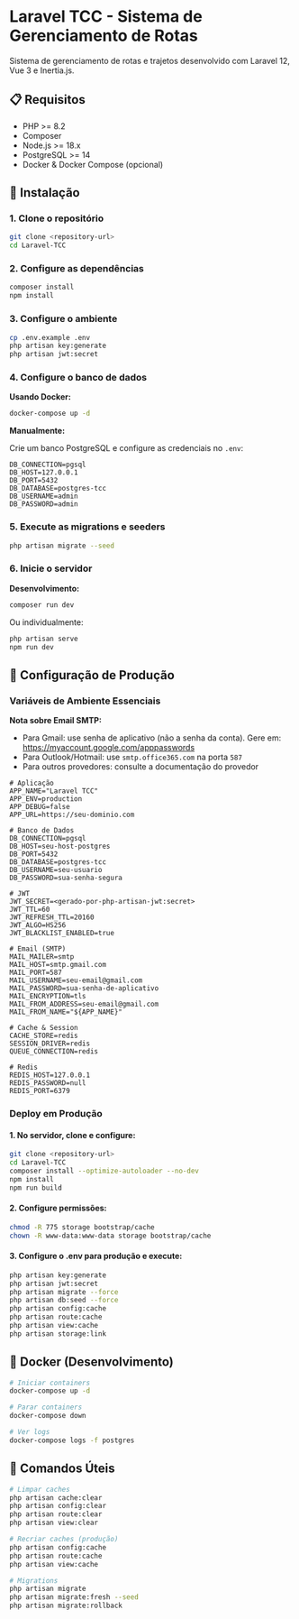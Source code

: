 # Laravel TCC - Sistema de Gerenciamento de Rotas

Sistema de gerenciamento de rotas e trajetos desenvolvido com Laravel 12, Vue 3 e Inertia.js.

## 📋 Requisitos

- PHP >= 8.2
- Composer
- Node.js >= 18.x
- PostgreSQL >= 14
- Docker & Docker Compose (opcional)

## 🚀 Instalação

### 1. Clone o repositório

```bash
git clone <repository-url>
cd Laravel-TCC
```

### 2. Configure as dependências

```bash
composer install
npm install
```

### 3. Configure o ambiente

```bash
cp .env.example .env
php artisan key:generate
php artisan jwt:secret
```

### 4. Configure o banco de dados

**Usando Docker:**

```bash
docker-compose up -d
```

**Manualmente:**

Crie um banco PostgreSQL e configure as credenciais no `.env`:

```env
DB_CONNECTION=pgsql
DB_HOST=127.0.0.1
DB_PORT=5432
DB_DATABASE=postgres-tcc
DB_USERNAME=admin
DB_PASSWORD=admin
```

### 5. Execute as migrations e seeders

```bash
php artisan migrate --seed
```

### 6. Inicie o servidor

**Desenvolvimento:**

```bash
composer run dev
```

Ou individualmente:

```bash
php artisan serve
npm run dev
```

## 🔧 Configuração de Produção

### Variáveis de Ambiente Essenciais

**Nota sobre Email SMTP:**
- Para Gmail: use senha de aplicativo (não a senha da conta). Gere em: https://myaccount.google.com/apppasswords
- Para Outlook/Hotmail: use `smtp.office365.com` na porta `587`
- Para outros provedores: consulte a documentação do provedor

```env
# Aplicação
APP_NAME="Laravel TCC"
APP_ENV=production
APP_DEBUG=false
APP_URL=https://seu-dominio.com

# Banco de Dados
DB_CONNECTION=pgsql
DB_HOST=seu-host-postgres
DB_PORT=5432
DB_DATABASE=postgres-tcc
DB_USERNAME=seu-usuario
DB_PASSWORD=sua-senha-segura

# JWT
JWT_SECRET=<gerado-por-php-artisan-jwt:secret>
JWT_TTL=60
JWT_REFRESH_TTL=20160
JWT_ALGO=HS256
JWT_BLACKLIST_ENABLED=true

# Email (SMTP)
MAIL_MAILER=smtp
MAIL_HOST=smtp.gmail.com
MAIL_PORT=587
MAIL_USERNAME=seu-email@gmail.com
MAIL_PASSWORD=sua-senha-de-aplicativo
MAIL_ENCRYPTION=tls
MAIL_FROM_ADDRESS=seu-email@gmail.com
MAIL_FROM_NAME="${APP_NAME}"

# Cache & Session
CACHE_STORE=redis
SESSION_DRIVER=redis
QUEUE_CONNECTION=redis

# Redis
REDIS_HOST=127.0.0.1
REDIS_PASSWORD=null
REDIS_PORT=6379
```

### Deploy em Produção

#### 1. No servidor, clone e configure:

```bash
git clone <repository-url>
cd Laravel-TCC
composer install --optimize-autoloader --no-dev
npm install
npm run build
```

#### 2. Configure permissões:

```bash
chmod -R 775 storage bootstrap/cache
chown -R www-data:www-data storage bootstrap/cache
```

#### 3. Configure o .env para produção e execute:

```bash
php artisan key:generate
php artisan jwt:secret
php artisan migrate --force
php artisan db:seed --force
php artisan config:cache
php artisan route:cache
php artisan view:cache
php artisan storage:link
```

## 🐳 Docker (Desenvolvimento)

```bash
# Iniciar containers
docker-compose up -d

# Parar containers
docker-compose down

# Ver logs
docker-compose logs -f postgres
```

## 🔨 Comandos Úteis

```bash
# Limpar caches
php artisan cache:clear
php artisan config:clear
php artisan route:clear
php artisan view:clear

# Recriar caches (produção)
php artisan config:cache
php artisan route:cache
php artisan view:cache

# Migrations
php artisan migrate
php artisan migrate:fresh --seed
php artisan migrate:rollback